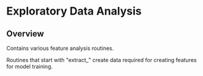 Exploratory Data Analysis
=========================

## Overview
Contains various feature analysis routines.

Routines that start with "extract_" create data required for creating
features for model training.
